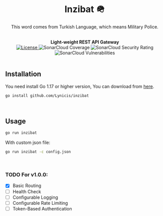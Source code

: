 <div align="center">
    <p>
        <h1 size="10rem">Inzibat 🪖</h1>
        This word comes from Turkish Language, which means Military Police.
    </p>
</div>

<br/>

<div align="center">
    <strong>Light-weight REST API Gateway</strong>
    <a href="https://github.com/Lynicis/inzibat/actions/workflows/ci.yaml/badge.svg?branch=master&event=push"></a>
    <div>
        <a href="https://github.com/lynicis/inzibat/blob/master/LICENSE">
            <img 
                src="https://img.shields.io/github/license/Lynicis/inzibat"
                alt="License"
            />
        </a>
        <a>
            <img
                src="https://sonarcloud.io/api/project_badges/measure?project=Lynicis_inzibat&metric=coverage"
                alt="SonarCloud Coverage"
            />
        </a>
        <a>
            <img 
                src="https://sonarcloud.io/api/project_badges/measure?project=Lynicis_inzibat&metric=security_rating"
                alt="SonarCloud Security Rating"
            />
        </a>
        <a>
            <img 
                src="https://sonarcloud.io/api/project_badges/measure?project=Lynicis_inzibat&metric=vulnerabilities"
                alt="SonarCloud Vulnerabilities"
            />
        </a>
    </div>
</div>

<br/>

<h2>Installation</h2>

<p>You need install Go 1.17 or higher version, You can download from <a href="https://golang.org/dl/">here</a>.</p>

```bash
go install github.com/Lynicis/inzibat
```

<br/>

<h2>Usage</h2>

```bash
go run inzibat
```

With custom json file:
```bash
go run inzibat -c config.json
```

<br/>

### TODO For v1.0.0:
- [x] Basic Routing
- [ ] Health Check
- [ ] Configurable Logging
- [ ] Configurable Rate Limiting
- [ ] Token-Based Authentication

<br/>


